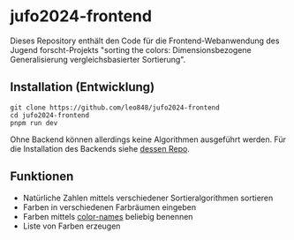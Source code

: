 # jufo2024-frontend

Dieses Repository enthält den Code für die Frontend-Webanwendung des Jugend forscht-Projekts "sorting the colors: Dimensionsbezogene Generalisierung vergleichsbasierter Sortierung". 

## Installation (Entwicklung)

```
git clone https://github.com/leo848/jufo2024-frontend
cd jufo2024-frontend
pnpm run dev
```

Ohne Backend können allerdings keine Algorithmen ausgeführt werden. Für die Installation des Backends siehe [dessen Repo](https://github.com/leo848/jufo2024-backend).

## Funktionen

- Natürliche Zahlen mittels verschiedener Sortieralgorithmen sortieren
- Farben in verschiedenen Farbräumen eingeben
- Farben mittels [color-names](https://github.com/meodai/color-names) beliebig benennen
- Liste von Farben erzeugen
